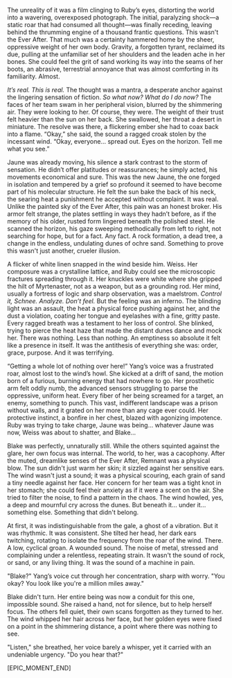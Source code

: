 The unreality of it was a film clinging to Ruby’s eyes, distorting the world into a wavering, overexposed photograph. The initial, paralyzing shock—a static roar that had consumed all thought—was finally receding, leaving behind the thrumming engine of a thousand frantic questions. This wasn't the Ever After. That much was a certainty hammered home by the sheer, oppressive weight of her own body. Gravity, a forgotten tyrant, reclaimed its due, pulling at the unfamiliar set of her shoulders and the leaden ache in her bones. She could feel the grit of sand working its way into the seams of her boots, an abrasive, terrestrial annoyance that was almost comforting in its familiarity. Almost.

*It’s real. This is real.* The thought was a mantra, a desperate anchor against the lingering sensation of fiction. *So what now? What do I do now?* The faces of her team swam in her peripheral vision, blurred by the shimmering air. They were looking to her. Of course, they were. The weight of their trust felt heavier than the sun on her back. She swallowed, her throat a desert in miniature. The resolve was there, a flickering ember she had to coax back into a flame. “Okay,” she said, the sound a ragged croak stolen by the incessant wind. “Okay, everyone… spread out. Eyes on the horizon. Tell me what you see.”

Jaune was already moving, his silence a stark contrast to the storm of sensation. He didn’t offer platitudes or reassurances; he simply acted, his movements economical and sure. This was the new Jaune, the one forged in isolation and tempered by a grief so profound it seemed to have become part of his molecular structure. He felt the sun bake the back of his neck, the searing heat a punishment he accepted without complaint. It was real. Unlike the painted sky of the Ever After, this pain was an honest broker. His armor felt strange, the plates settling in ways they hadn’t before, as if the memory of his older, rusted form lingered beneath the polished steel. He scanned the horizon, his gaze sweeping methodically from left to right, not searching for hope, but for a fact. Any fact. A rock formation, a dead tree, a change in the endless, undulating dunes of ochre sand. Something to prove this wasn't just another, crueler illusion.

A flicker of white linen snapped in the wind beside him. Weiss. Her composure was a crystalline lattice, and Ruby could see the microscopic fractures spreading through it. Her knuckles were white where she gripped the hilt of Myrtenaster, not as a weapon, but as a grounding rod. Her mind, usually a fortress of logic and sharp observation, was a maelstrom. *Control it, Schnee. Analyze. Don’t feel.* But the feeling was an inferno. The blinding light was an assault, the heat a physical force pushing against her, and the dust a violation, coating her tongue and eyelashes with a fine, gritty paste. Every ragged breath was a testament to her loss of control. She blinked, trying to pierce the heat haze that made the distant dunes dance and mock her. There was nothing. Less than nothing. An emptiness so absolute it felt like a presence in itself. It was the antithesis of everything she was: order, grace, purpose. And it was terrifying.

“Getting a whole lot of nothing over here!” Yang’s voice was a frustrated roar, almost lost to the wind’s howl. She kicked at a drift of sand, the motion born of a furious, burning energy that had nowhere to go. Her prosthetic arm felt oddly numb, the advanced sensors struggling to parse the oppressive, uniform heat. Every fiber of her being screamed for a target, an enemy, something to punch. This vast, indifferent landscape was a prison without walls, and it grated on her more than any cage ever could. Her protective instinct, a bonfire in her chest, blazed with agonizing impotence. Ruby was trying to take charge, Jaune was being… whatever Jaune was now, Weiss was about to shatter, and Blake…

Blake was perfectly, unnaturally still. While the others squinted against the glare, her own focus was internal. The world, to her, was a cacophony. After the muted, dreamlike senses of the Ever After, Remnant was a physical blow. The sun didn't just warm her skin; it sizzled against her sensitive ears. The wind wasn't just a sound; it was a physical scouring, each grain of sand a tiny needle against her face. Her concern for her team was a tight knot in her stomach; she could feel their anxiety as if it were a scent on the air. She tried to filter the noise, to find a pattern in the chaos. The wind howled, yes, a deep and mournful cry across the dunes. But beneath it… under it… something else. Something that didn't belong.

At first, it was indistinguishable from the gale, a ghost of a vibration. But it was rhythmic. It was consistent. She tilted her head, her dark ears twitching, rotating to isolate the frequency from the roar of the wind. There. A low, cyclical groan. A wounded sound. The noise of metal, stressed and complaining under a relentless, repeating strain. It wasn't the sound of rock, or sand, or any living thing. It was the sound of a machine in pain.

"Blake?" Yang’s voice cut through her concentration, sharp with worry. "You okay? You look like you're a million miles away."

Blake didn't turn. Her entire being was now a conduit for this one, impossible sound. She raised a hand, not for silence, but to help herself focus. The others fell quiet, their own scans forgotten as they turned to her. The wind whipped her hair across her face, but her golden eyes were fixed on a point in the shimmering distance, a point where there was nothing to see.

"Listen," she breathed, her voice barely a whisper, yet it carried with an undeniable urgency. "Do you hear that?"

[EPIC_MOMENT_END]

